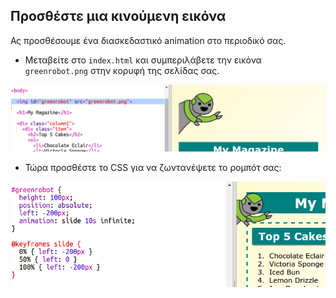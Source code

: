 ## Προσθέστε μια κινούμενη εικόνα

Ας προσθέσουμε ένα διασκεδαστικό animation στο περιοδικό σας.

+ Μεταβείτε στο `index.html` και συμπεριλάβετε την εικόνα `greenrobot.png` στην κορυφή της σελίδας σας.

![screenshot](images/magazine-animation-image.png)

+ Τώρα προσθέστε το CSS για να ζωντανέψετε το ρομπότ σας:

![screenshot](images/magazine-animation-css.png)
